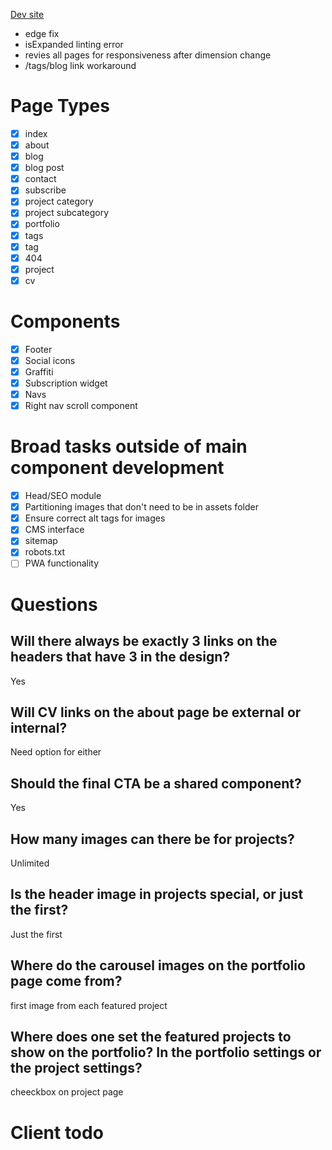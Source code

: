 [Dev site](https://alexander-golob.netlify.com)

- edge fix
- isExpanded linting error
- revies all pages for responsiveness after dimension change
- /tags/blog link workaround

# Page Types

- [x] index
- [x] about
- [x] blog
- [x] blog post
- [x] contact
- [x] subscribe
- [x] project category
- [x] project subcategory
- [x] portfolio
- [x] tags
- [x] tag
- [x] 404
- [x] project
- [x] cv

# Components

- [x] Footer
- [x] Social icons
- [x] Graffiti
- [x] Subscription widget
- [x] Navs
- [X] Right nav scroll component

# Broad tasks outside of main component development

- [x] Head/SEO module
- [x] Partitioning images that don't need to be in assets folder
- [x] Ensure correct alt tags for images
- [x] CMS interface
- [x] sitemap
- [x] robots.txt
- [ ] PWA functionality

# Questions

## Will there always be exactly 3 links on the headers that have 3 in the design?

Yes

## Will CV links on the about page be external or internal?

Need option for either

## Should the final CTA be a shared component?

Yes

## How many images can there be for projects?

Unlimited

## Is the header image in projects special, or just the first?

Just the first

## Where do the carousel images on the portfolio page come from?

first image from each featured project

## Where does one set the featured projects to show on the portfolio? In the portfolio settings or the project settings?

cheeckbox on project page

# Client todo
